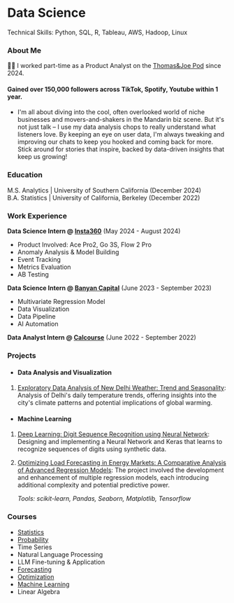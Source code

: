 # Data Science
Technical Skills: Python, SQL, R, Tableau, AWS, Hadoop, Linux

### About Me
🙇‍♂️ I worked part-time as a Product Analyst on the [Thomas&Joe Pod](https://xiaohuoche.podcast.xyz/) since 2024. 
#### Gained over 150,000 followers across TikTok, Spotify, Youtube within 1 year.
- I'm all about diving into the cool, often overlooked world of niche businesses and movers-and-shakers in the Mandarin biz scene. But it's not just talk – I use my data analysis chops to really understand what listeners love. By keeping an eye on user data, I'm always tweaking and improving our chats to keep you hooked and coming back for more. Stick around for stories that inspire, backed by data-driven insights that keep us growing!

### Education
M.S. Analytics | University of Southern California (December 2024)   
B.A. Statistics | University of California, Berkeley (December 2022)

### Work Experience
**Data Science Intern @ [Insta360](https://www.insta360.com/)** (May 2024 - August 2024)

- Product Involved: Ace Pro2, Go 3S, Flow 2 Pro
- Anomaly Analysis & Model Building
- Event Tracking
- Metrics Evaluation
- AB Testing

**Data Science Intern @ [Banyan Capital](https://www.gaorongvc.com/)** (June 2023 - September 2023)

- Multivariate Regression Model
- Data Visualization
- Data Pipeline
- AI Automation

**Data Analyst Intern @ [Calcourse](https://www.calcourse.com/login)** (June 2022 - September 2022)


### Projects
- #### Data Analysis and Visualization
1. [Exploratory Data Analysis of New Delhi Weather: Trend and Seasonality](https://github.com/xinghongma/data-analysis/blob/main/New%20Delhi.pdf): Analysis of Delhi's daily temperature trends, offering insights into the city's climate patterns and potential implications of global warming.
- #### Machine Learning
1. [Deep Learning: Digit Sequence Recognition using Neural Network](https://github.com/xinghongma/ML/blob/main/Deep%20Learning%20Project.ipynb): Designing and implementing a Neural Network and Keras that learns to recognize sequences of digits using synthetic data.
2. [Optimizing Load Forecasting in Energy Markets: A Comparative Analysis of Advanced Regression Models](https://github.com/xinghongma/ML/blob/main/Regression.ipynb): The project involved the development and enhancement of multiple regression models, each introducing additional complexity and potential predictive power.

	_Tools: scikit-learn, Pandas, Seaborn, Matplotlib, Tensorflow_ 


### Courses
- [Statistics](https://www.stat134.org/syllabus.html)
- [Probability](https://susa.berkeley.edu/static/resources/135/135_final.pdf)
- Time Series
- Natural Language Processing
- LLM Fine-tuning & Application
- [Forecasting](https://www.stat157.com/)
- [Optimization](https://web-app.usc.edu/soc/syllabus/20233/31531.doc)
- [Machine Learning](https://stat154.github.io/)
- Linear Algebra
